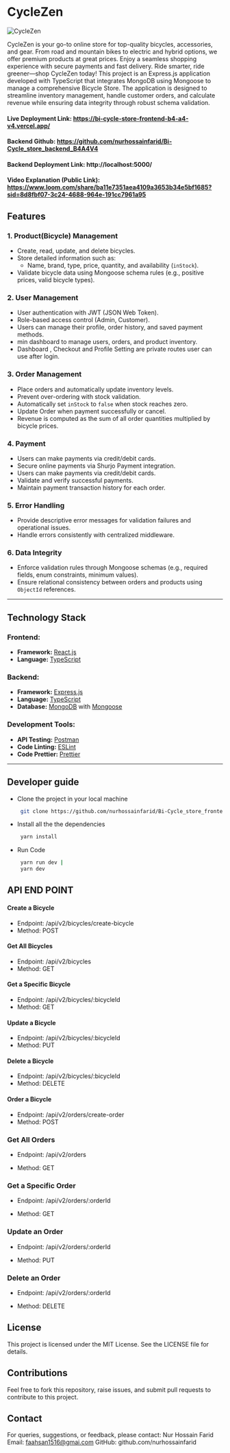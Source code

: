 # CycleZen

![CycleZen](https://i.ibb.co.com/hJCjrSRZ/cicleZen.png)

CycleZen is your go-to online store for top-quality bicycles, accessories, and gear.
From road and mountain bikes to electric and hybrid options, we offer premium products at great prices.
Enjoy a seamless shopping experience with secure payments and fast delivery.
Ride smarter, ride greener—shop CycleZen today!
This project is an Express.js application developed with TypeScript that integrates MongoDB using Mongoose to manage a comprehensive Bicycle Store. The application is designed to streamline inventory management, handle customer orders, and calculate revenue while ensuring data integrity through robust schema validation.

#### Live Deployment Link: https://bi-cycle-store-frontend-b4-a4-v4.vercel.app/

#### Backend Github: https://github.com/nurhossainfarid/Bi-Cycle_store_backend_B4A4V4

#### Backend Deployment Link: http://localhost:5000/

#### Video Explanation (Public Link): https://www.loom.com/share/ba11e7351aea4109a3653b34e5bf1685?sid=8d8fbf07-3c24-4688-964e-191cc7961a95

## **Features**

### **1. Product(Bicycle) Management**

- Create, read, update, and delete bicycles.
- Store detailed information such as:
  - Name, brand, type, price, quantity, and availability (`inStock`).
- Validate bicycle data using Mongoose schema rules (e.g., positive prices, valid bicycle types).

### **2. User Management**

- User authentication with JWT (JSON Web Token).
- Role-based access control (Admin, Customer).
- Users can manage their profile, order history, and saved payment methods.
- min dashboard to manage users, orders, and product inventory.
- Dashboard , Checkout and Profile Setting are private routes user can use after login.

### **3. Order Management**

- Place orders and automatically update inventory levels.
- Prevent over-ordering with stock validation.
- Automatically set `inStock` to `false` when stock reaches zero.
- Update Order when payment successfully or cancel.
- Revenue is computed as the sum of all order quantities multiplied by bicycle prices.

### **4. Payment**

- Users can make payments via credit/debit cards.
- Secure online payments via Shurjo Payment integration.
- Users can make payments via credit/debit cards.
- Validate and verify successful payments.
- Maintain payment transaction history for each order.

### **5. Error Handling**

- Provide descriptive error messages for validation failures and operational issues.
- Handle errors consistently with centralized middleware.

### **6. Data Integrity**

- Enforce validation rules through Mongoose schemas (e.g., required fields, enum constraints, minimum values).
- Ensure relational consistency between orders and products using `ObjectId` references.

---

## **Technology Stack**

### **Frontend:**

- **Framework:** [React.js](https://react.dev/)
- **Language:** [TypeScript](https://www.typescriptlang.org/)

### **Backend:**

- **Framework:** [Express.js](https://expressjs.com/)
- **Language:** [TypeScript](https://www.typescriptlang.org/)
- **Database:** [MongoDB](https://www.mongodb.com/) with [Mongoose](https://mongoosejs.com/)

### **Development Tools:**

- **API Testing:** [Postman](https://www.postman.com/)
- **Code Linting:** [ESLint](https://eslint.org/)
- **Code Prettier:** [Prettier](https://prettier.io/)

---

## **Developer guide**

- Clone the project in your local machine
  ```bash
   git clone https://github.com/nurhossainfarid/Bi-Cycle_store_frontend_B4A4V4.git
  ```
- Install all the the dependencies
  ```bash
   yarn install
  ```
- Run Code
  ```bash
   yarn run dev |
   yarn dev
  ```

## **API END POINT**

#### **Create a Bicycle**

- Endpoint: /api/v2/bicycles/create-bicycle
- Method: POST

#### **Get All Bicycles**

- Endpoint: /api/v2/bicycles
- Method: GET

#### **Get a Specific Bicycle**

- Endpoint: /api/v2/bicycles/:bicycleId
- Method: GET

#### **Update a Bicycle**

- Endpoint: /api/v2/bicycles/:bicycleId
- Method: PUT

#### **Delete a Bicycle**

- Endpoint: /api/v2/bicycles/:bicycleId
- Method: DELETE

#### **Order a Bicycle**

- Endpoint: /api/v2/orders/create-order
- Method: POST

### **Get All Orders**

- Endpoint: /api/v2/orders

- Method: GET

### **Get a Specific Order**

- Endpoint: /api/v2/orders/:orderId

- Method: GET

### **Update an Order**

- Endpoint: /api/v2/orders/:orderId

- Method: PUT

### **Delete an Order**

- Endpoint: /api/v2/orders/:orderId

- Method: DELETE

## License

This project is licensed under the MIT License. See the LICENSE file for details.

## Contributions

Feel free to fork this repository, raise issues, and submit pull requests to contribute to this project.

## Contact

For queries, suggestions, or feedback, please contact:
Nur Hossain Farid
Email: faahsan1516@gmai.com
GitHub: github.com/nurhossainfarid
